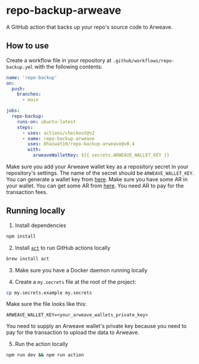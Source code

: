 # repo-backup-arweave

A GitHub action that backs up your repo's source code to Arweave.

## How to use

Create a workflow file in your repository at `.github/workflows/repo-backup.yml` with the following contents:

```yaml
name: 'repo-backup'
on:
  push:
    branches:
      - main

jobs:
  repo-backup:
    runs-on: ubuntu-latest
    steps:
      - uses: actions/checkout@v2
      - name: repo-backup-arweave
        uses: Dhaiwat10/repo-backup-arweave@v0.4
        with:
          arweaveWalletKey: ${{ secrets.ARWEAVE_WALLET_KEY }}
```

Make sure you add your Arweave wallet key as a repository secret in your repository's settings. The name of the secret should be `ARWEAVE_WALLET_KEY`. You can generate a wallet key from [here](https://tokens.arweave.org/). Make sure you have some AR in your wallet. You can get some AR from [here](https://faucet.arweave.net/). You need AR to pay for the transaction fees.

## Running locally

1. Install dependencies

```bash
npm install
```

2. Install [`act`](https://github.com/nektos/act) to run GitHub actions locally

```bash
brew install act
```

3. Make sure you have a Docker daemon running locally

4. Create a `my.secrets` file at the root of the project:

```bash
cp my.secrets.example my.secrets
```

Make sure the file looks like this:

```
ARWEAVE_WALLET_KEY=<your_arweave_wallets_private_key>
```

You need to supply an Arweave wallet's private key because you need to pay for the transaction to upload the data to Arweave.

5. Run the action locally

```bash
npm run dev && npm run action
```
